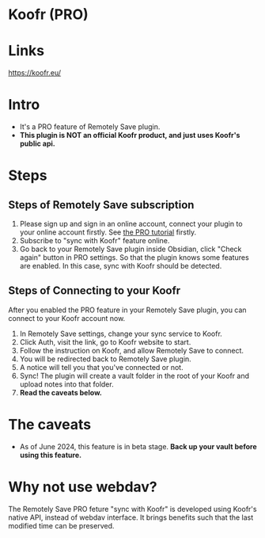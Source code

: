 # Koofr (PRO)

# Links

<https://koofr.eu/>

# Intro

* It's a PRO feature of Remotely Save plugin.
* **This plugin is NOT an official Koofr product, and just uses Koofr's public api.**

# Steps

## Steps of Remotely Save subscription

1. Please sign up and sign in an online account, connect your plugin to your online account firstly. See [the PRO tutorial](../../pro/README.md) firstly.
2. Subscribe to "sync with Koofr" feature online.
3. Go back to your Remotely Save plugin inside Obsidian, click "Check again" button in PRO settings. So that the plugin knows some features are enabled. In this case, sync with Koofr should be detected.

## Steps of Connecting to your Koofr

After you enabled the PRO feature in your Remotely Save plugin, you can connect to your Koofr account now.

1. In Remotely Save settings, change your sync service to Koofr.
2. Click Auth, visit the link, go to Koofr website to start.
3. Follow the instruction on Koofr, and allow Remotely Save to connect.
4. You will be redirected back to Remotely Save plugin.
5. A notice will tell you that you've connected or not.
6. Sync! The plugin will create a vault folder in the root of your Koofr and upload notes into that folder.
7. **Read the caveats below.**

# The caveats

* As of June 2024, this feature is in beta stage. **Back up your vault before using this feature.**

# Why not use webdav?

The Remotely Save PRO feture "sync with Koofr" is developed using Koofr's native API, instead of webdav interface. It brings benefits such that the last modified time can be preserved.
